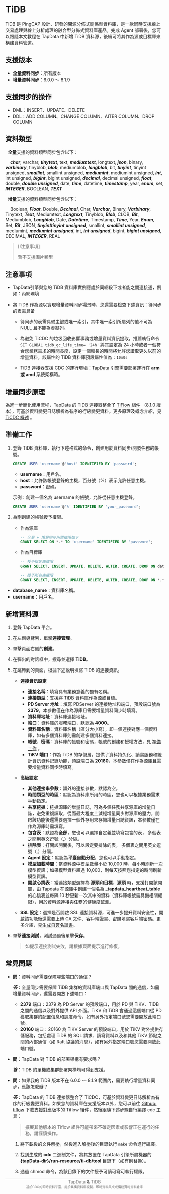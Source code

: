 # TiDB
TiDB 是 PingCAP 設計、研發的開源分佈式關係型資料庫，是一款同時支援線上交易處理與線上分析處理的融合型分佈式資料庫產品。完成 Agent 部署後，您可以跟隨本文教程在 TapData 中新增 TiDB 資料源，後續可將其作為源或目標庫來構建資料管道。

## 支援版本

* **全量資料同步**：所有版本
* **增量資料同步**：6.0.0 ～ 8.1.9

## 支援同步的操作

- DML：INSERT、UPDATE、DELETE
- DDL：ADD COLUMN、CHANGE COLUMN、AlTER COLUMN、DROP COLUMN

## 資料類型

&nbsp;&nbsp;**全量**支援的資料類型同步包含以下：

&nbsp;&nbsp;&nbsp;&nbsp;***char***, varchar, ***tinytext***, text, ***mediumtext***, longtext, ***json***, binary, ***varbinary***, tinyblob, ***blob***, mediumblob, ***longblob***, bit, ***tinyint***, tinyint unsigned, ***smallint***, smallint unsigned, ***mediumint***, mediumint unsigned, ***int***, int unsigned, ***bigint***, bigint unsigned, ***decimal***, decimal unsigned, ***float***, double, ***double unsigned***, date, ***time***, datetime, ***timestamp***, year, ***enum***, set, ***INTEGER***, BOOLEAN, ***TEXT***

&nbsp;&nbsp;**增量**支援的資料類型同步包含以下：

&nbsp;&nbsp;&nbsp;&nbsp;Boolean, ***Float***, Double, ***Decimal***, Char, ***Varchar***, Binary, ***Varbinary***, Tinytext, ***Text***, Mediumtext, ***Longtext***, Tinyblob, ***Blob***, CLOB, ***Bit***, Mediumblob, ***Longblob***, Date, ***Datetime***, Timestamp, ***Time***, Year, ***Enum***, Set, ***Bit***, JSON, ***tinyinttinyint unsigned***, smallint, ***smallint unsigned***, mediumint, ***mediumint unsigned***, int, ***int unsigned***, bigint, ***bigint unsigned***, DECIMAL, ***INTEGER***, REAL

> [!注意事項]
>
> 暫不支援圖片類型

## 注意事項

- TapData引擎與您的 TiDB 資料庫實例應處於同網段下或者能之間連接通，例如：內網環境

- 將 TiDB 作為源以實現增量資料同步場景時，您還需要檢查下述資訊：待同步的表需具备

  - 待同步的表需具備主鍵或唯一索引，其中唯一索引所屬列的值不可為 NULL 且不能為虛擬列。
  
  - 為避免 TiCDC 的垃圾回收影響事務或增量資料資訊提取，推薦執行命令 ```SET GLOBAL tidb_gc_life_time= '24h'``` 將其設定為 24 小時或者一個符合您業務需求的時間長度，設定一個較長的時間將允許您讀取更久以前的增量資料，該屬性的 TiDB 資料庫預設屬性值為：```10m0s```
  
  - TiDB 連接器支援 CDC 的運行環境：TapData 引擎需要部署運行在 **arm 或 amd** 系統架構時。

## 增量同步原理

為進一步簡化使用流程，TapData 的 TiDB 連接器整合了 [TiFlow 組件](https://github.com/pingcap/tiflow/releases/tag/v8.1.0) （8.1.0 版本），可基於資料變更日誌解析為有序的行級變更資料。更多原理及概念介紹，見 [TiCDC 概述](https://docs.pingcap.com/zh/tidb/stable/ticdc-overview) 。

## <span id="prerequisite">準備工作</span>

1. 登錄 TiDB 資料庫，執行下述格式的命令，創建用於資料同步/開發任務的帳號。

   ```sql
   CREATE USER 'username'@'host' IDENTIFIED BY 'password';
   ```

   * **username**：用戶名。
   * **host**：允許該帳號登錄的主機，百分號（%）表示允許任意主機。
   * **password**：密碼。

   示例：創建一個名為 username 的帳號，允許從任意主機登錄。

   ```sql
   CREATE USER 'username'@'%' IDENTIFIED BY 'your_password';
   ```

2. 為剛創建的帳號授予權限。

   * 作為源庫

     ```sql
     -- 全量 + 增量同步所需權限如下
     GRANT SELECT ON *.* TO 'username' IDENTIFIED BY 'password';
     ```

   * 作為目標庫

     ```sql
     -- 授予指定庫權限
     GRANT SELECT, INSERT, UPDATE, DELETE, ALTER, CREATE, DROP ON database_name.* TO 'username';
     
     -- 授予所有庫權限
     GRANT SELECT, INSERT, UPDATE, DELETE, ALTER, CREATE, DROP ON *.* TO 'username';
     ```

* **database_name**：資料庫<span id="ticdc">名稱</span>。
* **username**：用戶名。



## 新增資料源

1. 登錄 TapData 平台。

2. 在左側導覽列，單擊**連接管理**。

3. 單擊頁面右側的**創建**。

4. 在彈出的對話框中，搜尋並選擇 **TiDB**。

5. 在跳轉到的頁面，根據下述說明填寫 TiDB 的連接資訊。

   * **連接資訊設定**
      * **連接名稱**：填寫具有業務意義的獨有名稱。
      * **連接類型**：支援將 TiDB 資料庫作為源或目標。
      * **PD Server 地址**：填寫 PDServer 的連接地址和端口，預設端口號為 **2379**，本參數僅在作為源庫且需要增量資料同步時填寫。
      * **資料庫地址**：資料庫連接地址。
      * **端口**：資料庫的服務端口，默認為 **4000**。
      * **資料庫名稱**：資料庫名稱（區分大小寫），即一個連接對應一個資料庫，如有多個資料庫則需創建多個資料連接。
      * **帳號**、**密碼**：資料庫的帳號和密碼，帳號的創建和授權方法，見 [準備工作](#prerequisite) 。
      * **TiKV 端口**：作為 TiDB 的存儲層，提供了資料持久化、讀寫服務和統計資訊資料記錄功能，預設端口為 **20160**，本參數僅在作為源庫且需要增量資料同步時填寫。
      
   * **高級設定**
      * **其他連接串參數**：額外的連接參數，默認為空。
      * **時間類型的時區**：默認為資料庫所用的時區，您也可以根據業務需求手動指定。
      * **共享挖掘**：挖掘源庫的增量日誌，可為多個任務共享源庫的增量日誌，避免重複讀取，從而最大程度上減輕增量同步對源庫的壓力，開啟該功能後還需要選擇一個外存用來存儲增量日誌資訊，本參數僅在作為源庫時需填寫。
      * **包含表**：默認為**全部**，您也可以選擇自定義並填寫包含的表， 多個表之間用英文逗號（,）分隔。
      * **排除表**：打開該開關後，可以設定要排除的表， 多個表之間用英文逗號（,）分隔。
      * **Agent 設定**：默認為**平臺自動分配**，您也可以手動指定。
      * **模型加載時間**：當資料源中模型數量小於 10,000 時，每小時刷新一次模型資訊；如果模型資料超過 10,000，則每天按照您指定的時間刷新模型資訊。
      * **開啟心跳表**：當連接類型選擇為 **源頭和目標**、**源頭** 時，支援打開該開關，由 Tapdata 在源庫中創建一個名為 **_tapdata_heartbeat_table** 的心跳表並每隔 10 秒更新一次其中的資料（資料庫帳號需具備相關權限），用於資料源連接與任務的健康度監測。
      
   * **SSL 設定**：選擇是否開啟 SSL 連接資料源，可進一步提升資料安全性，開啟該功能後還需要上傳 CA 文件、客戶端證書、密鑰填寫客戶端密碼。更多介紹，見[生成自簽名證書](https://docs.pingcap.com/zh/tidb/stable/generate-self-signed-certificates)。

6. 單擊**連接測試**，測試通過後單擊**保存**。

   > 如提示連接測試失敗，請根據頁面提示進行修復。

  

## 常見問題

- **問**：資料同步需要保障哪些端口的通信？

  ***答***：全量同步需要保障 TiDB 集群的資料庫端口與 TapData 間的通信，如需增量資料同步，還需要開放下述端口：

  * **2379** 端口：2379 為 PD Server 的預設端口，用於 PD 與 TiKV、TiDB 之間的通信以及對外提供 API 介面。TiKV 和 TiDB 會通過這個端口從 PD 獲取集群的配置信息和調度命令，如有另外指定端口號您需要開放此端口號。

  - **20160** 端口：20160 為 TiKV Server 的預設端口，用於 TiKV 對外提供存儲服務，包括處理 TiDB 的 SQL 請求、讀寫資料以及和其他 TiKV 節點之間的內部通信（如 Raft 協議的消息），如有另外指定端口號您需要開放此端口號。

- **問**：TapData 對 TiDB 的部署架構有要求嗎？

  ***答***：TiDB 的單機或集群部署架構均可得到支援。

- **問**：如果我的 TiDB 版本不在 6.0.0 ～ 8.1.9 範圍內，需要執行增量資料同步，應該怎麼辦？

  ***答***：TapData 的 TiDB 連接器整合了 TiCDC，可基於資料變更日誌解析為有序的行級變更資料。如果您的資料庫在支援版本以外，您可以前往 [Github: tiflow](https://github.com/pingcap/tiflow/releases) 下載支援對應版本的 Tiflow 組件，然後跟隨下述步驟自行編譯 cdc 工具：

  > 擴展其他版本的 Tiflow 組件可能帶來不確定因素或影響正在運行的任務，請謹慎操作。

  1. 將下載後的文件解壓，然後進入解壓後的目錄執行 `make` 命令進行編譯。

  2. 找到生成的 **cdc** 二進制文件，將其放置在 TapData 引擎所屬機器的 **{tapData-dir}/run-resource/ti-db/tool** 目錄下（如有則替換）。

  3. 通過 chmod 命令，為該目錄下的文件授予可讀可寫可執行權限。

<div style="text-align: center;width: 100%;height: 1px;background-color: rgba(203,203,203,0.9);"></div>
<div style="opacity:0.95;font-size: 14px;text-align:center;"><font style="color: gray">TapData</font> & <font style="color:gray;">TiDB</font></div>
<div style="opacity:0.6;font-size: 10px;text-align:center;">基於CDC的即時資料平臺，用於異構資料庫複製、即時資料集成或構建實时資料倉庫</div>
<div style="opacity:0;font-size: 10px;text-align:center;">TiDB connector doc design by Gavin</div>
